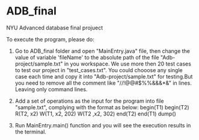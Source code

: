 # ADB_final
NYU Advanced database final projuect

To execute the program, please do:

1. Go to ADB_final folder and open "MainEntry.java" file, then change the value of variable 'fileName' to the absolute path of the file "Adb-project/sample.txt" in you workspace. We use more then 20 test cases to test our project in "test_cases.txt". You could chooose any single case each time and copy it into "Adb-project/sample.txt" for testing.But you need to remove all the comment like "//!@@#$%%&&&*&" in lines. Leaving only command lines.

2. Add a set of operations as the input for the program into file "sample.txt", complying with the format as below:
	begin(T1)
	begin(T2)
	R(T2, x2)
	W(T1, x2, 202)
	W(T2 ,x2, 302)
	end(T2)
	end(T1)
	dump()


3. Run MainEntry.main() function and you will see the execution results in the terminal.


